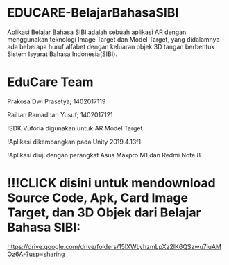 # EDUCARE-BelajarBahasaSIBI
Aplikasi Belajar Bahasa SIBI adalah sebuah aplikasi AR dengan menggunakan teknologi Image Target dan Model Target, yang didalamnya ada beberapa huruf alfabet dengan keluaran objek 3D tangan berbentuk Sistem Isyarat Bahasa Indonesia(SIBI).

# EduCare Team
Prakosa Dwi Prasetya; 1402017119

Raihan Ramadhan Yusuf; 1402017121



!SDK Vuforia digunakan untuk AR Model Target

!Aplikasi dikembangkan pada Unity 2019.4.13f1

!Aplikasi diuji dengan perangkat Asus Maxpro M1 dan Redmi Note 8

# !!!CLICK disini untuk mendownload Source Code, Apk, Card Image Target, dan 3D Objek dari Belajar Bahasa SIBI:

https://drive.google.com/drive/folders/15lXWLyhzmLpXz2lK6QSzwu7iuAMOz6A-?usp=sharing
